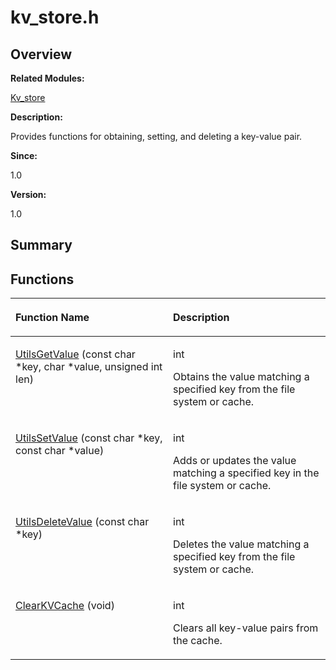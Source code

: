 # kv\_store.h<a name="EN-US_TOPIC_0000001055675016"></a>

## **Overview**<a name="section1181517300191849"></a>

**Related Modules:**

[Kv\_store](kv_store.md)

**Description:**

Provides functions for obtaining, setting, and deleting a key-value pair. 

**Since:**

1.0

**Version:**

1.0

## **Summary**<a name="section546131460191849"></a>

## Functions<a name="func-members"></a>

<a name="table120991609191849"></a>
<table><thead align="left"><tr id="row2010138619191849"><th class="cellrowborder" valign="top" width="50%" id="mcps1.1.3.1.1"><p id="p1567615331191849"><a name="p1567615331191849"></a><a name="p1567615331191849"></a>Function Name</p>
</th>
<th class="cellrowborder" valign="top" width="50%" id="mcps1.1.3.1.2"><p id="p1548862712191849"><a name="p1548862712191849"></a><a name="p1548862712191849"></a>Description</p>
</th>
</tr>
</thead>
<tbody><tr id="row1477519391191849"><td class="cellrowborder" valign="top" width="50%" headers="mcps1.1.3.1.1 "><p id="p1291049549191849"><a name="p1291049549191849"></a><a name="p1291049549191849"></a><a href="kv_store.md#ga6e7d17b85aeb91c0cfa912ac141d41eb">UtilsGetValue</a> (const char *key, char *value, unsigned int len)</p>
</td>
<td class="cellrowborder" valign="top" width="50%" headers="mcps1.1.3.1.2 "><p id="p1002320909191849"><a name="p1002320909191849"></a><a name="p1002320909191849"></a>int </p>
<p id="p1221211069191849"><a name="p1221211069191849"></a><a name="p1221211069191849"></a>Obtains the value matching a specified key from the file system or cache. </p>
</td>
</tr>
<tr id="row587604163191849"><td class="cellrowborder" valign="top" width="50%" headers="mcps1.1.3.1.1 "><p id="p444071453191849"><a name="p444071453191849"></a><a name="p444071453191849"></a><a href="kv_store.md#ga32e7222aed175357499f5ced0e85775f">UtilsSetValue</a> (const char *key, const char *value)</p>
</td>
<td class="cellrowborder" valign="top" width="50%" headers="mcps1.1.3.1.2 "><p id="p1749875925191849"><a name="p1749875925191849"></a><a name="p1749875925191849"></a>int </p>
<p id="p759613673191849"><a name="p759613673191849"></a><a name="p759613673191849"></a>Adds or updates the value matching a specified key in the file system or cache. </p>
</td>
</tr>
<tr id="row574717620191849"><td class="cellrowborder" valign="top" width="50%" headers="mcps1.1.3.1.1 "><p id="p222394885191849"><a name="p222394885191849"></a><a name="p222394885191849"></a><a href="kv_store.md#ga803cc2bcb5206b0378ec25df7a179834">UtilsDeleteValue</a> (const char *key)</p>
</td>
<td class="cellrowborder" valign="top" width="50%" headers="mcps1.1.3.1.2 "><p id="p1705066652191849"><a name="p1705066652191849"></a><a name="p1705066652191849"></a>int </p>
<p id="p1381760924191849"><a name="p1381760924191849"></a><a name="p1381760924191849"></a>Deletes the value matching a specified key from the file system or cache. </p>
</td>
</tr>
<tr id="row2009513778191849"><td class="cellrowborder" valign="top" width="50%" headers="mcps1.1.3.1.1 "><p id="p833866556191849"><a name="p833866556191849"></a><a name="p833866556191849"></a><a href="kv_store.md#gaebe12bab9a2e181d1fea1095a5ce4d5a">ClearKVCache</a> (void)</p>
</td>
<td class="cellrowborder" valign="top" width="50%" headers="mcps1.1.3.1.2 "><p id="p1278150909191849"><a name="p1278150909191849"></a><a name="p1278150909191849"></a>int </p>
<p id="p1183134623191849"><a name="p1183134623191849"></a><a name="p1183134623191849"></a>Clears all key-value pairs from the cache. </p>
</td>
</tr>
</tbody>
</table>

